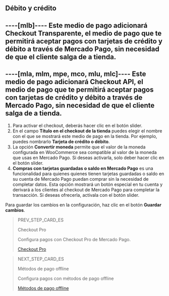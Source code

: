 ## Débito y crédito

----[mlb]----
Este medio de pago adicionará Checkout Transparente, el medio de pago que te permitirá aceptar pagos con tarjetas de crédito y débito a través de Mercado Pago, sin necesidad de que el cliente salga de a tienda. 
------------

----[mla, mlm, mpe, mco, mlu, mlc]----
Este medio de pago adicionará Checkout API, el medio de pago que te permitirá aceptar pagos con tarjetas de crédito y débito a través de Mercado Pago, sin necesidad de que el cliente salga de a tienda. 
------------

1. Para activar el checkout, deberás hacer clic en el botón slider.
2. En el campo **Título en el checkout de la tienda** puedes elegir el nombre con el que se mostrará este medio de pago en la tienda. Por ejemplo, puedes nombrarlo **Tarjeta de crédito o débito**.
3. La opción **Convertir moneda** permite que el valor de la moneda configurada en WooCommerce sea compatible al valor de la moneda que usas en Mercado Pago. Si deseas activarla, solo deber hacer clic en el botón slider. 
4. **Compras con tarjetas guardadas o saldo en Mercado Pago** es una funcionalidad para quienes quienes tienen tarjetas guardadas o saldo en su cuenta de Mercado Pago puedan comprar sin la necesidad de completar datos. Esta opción mostrará un botón especial en tu cuenta y derivará a los clientes al checkout de Mercado Pago para completar la transacción. Si deseas ofrecerla, actívala con el botón slider.

Para guardar los cambios en la configuración, haz clic en el botón **Guardar cambios**.

> PREV_STEP_CARD_ES
>
> Checkout Pro
>
> Configura pagos con Checkout Pro de Mercado Pago.
>
> [Checkout Pro](/developers/es/docs/woocommerce/payments-configuration/checkoutpro)

> NEXT_STEP_CARD_ES
>
> Métodos de pago offline
>
> Configura pagos con métodos de pago offline
>
> [Métodos de pago offline](/developers/es/docs/woocommerce/payments-configuration/offline-payments)
